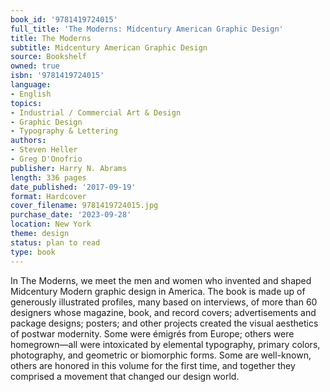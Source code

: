 ```yaml
---
book_id: '9781419724015'
full_title: 'The Moderns: Midcentury American Graphic Design'
title: The Moderns
subtitle: Midcentury American Graphic Design
source: Bookshelf
owned: true
isbn: '9781419724015'
language:
- English
topics:
- Industrial / Commercial Art & Design
- Graphic Design
- Typography & Lettering
authors:
- Steven Heller
- Greg D'Onofrio
publisher: Harry N. Abrams
length: 336 pages
date_published: '2017-09-19'
format: Hardcover
cover_filename: 9781419724015.jpg
purchase_date: '2023-09-28'
location: New York
theme: design
status: plan to read
type: book
---
```

In The Moderns, we meet the men and women who invented and shaped Midcentury Modern graphic design in America. The book is made up of generously illustrated profiles, many based on interviews, of more than 60 designers whose magazine, book, and record covers; advertisements and package designs; posters; and other projects created the visual aesthetics of postwar modernity. Some were émigrés from Europe; others were homegrown—all were intoxicated by elemental typography, primary colors, photography, and geometric or biomorphic forms. Some are well-known, others are honored in this volume for the first time, and together they comprised a movement that changed our design world.
